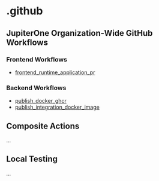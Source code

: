 # .github

## JupiterOne Organization-Wide GitHub Workflows

### Frontend Workflows
- [frontend_runtime_application_pr](./workflows/docs/backend/frontend_runtime_application_pr.md)

### Backend Workflows
- [publish_docker_ghcr](./workflows/docs/backend/publish_docker_ghcr.md)
- [publish_integration_docker_image](./workflows/docs/backend/publish_integration_docker_image.md)

## Composite Actions

...

## Local Testing

...